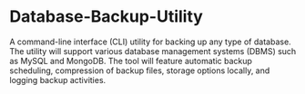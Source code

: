 # Database-Backup-Utility
A command-line interface (CLI) utility for backing up any type of database. The utility will support various database management systems (DBMS) such as MySQL and MongoDB. The tool will feature automatic backup scheduling, compression of backup files, storage options locally, and logging backup activities. 
